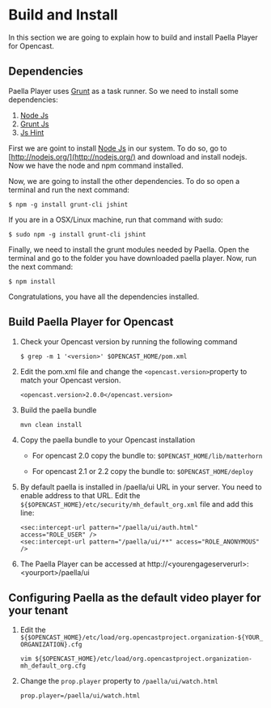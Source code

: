 # Build and Install

In this section we are going to explain how to build and install Paella Player for Opencast.

## Dependencies

Paella Player uses [Grunt](http://gruntjs.com/) as a task runner. So we need to install some dependencies:

1. [Node Js](http://nodejs.org/)
2. [Grunt Js](http://gruntjs.com/)
3. [Js Hint](http://www.jshint.com/)

First we are goint to install [Node Js](http://nodejs.org/) in our system. To do so, go to [http://nodejs.org/](http://nodejs.org/) and download and install nodejs.
Now we have the node and npm command installed.

Now, we are going to install the other dependencies. To do so open a terminal and run the next command:

	$ npm -g install grunt-cli jshint
	
If you are in a OSX/Linux machine, run that command with sudo:

	$ sudo npm -g install grunt-cli jshint


Finally, we need to install the grunt modules needed by Paella. Open the terminal and go to the folder you have downloaded paella player.
Now, run the next command:

	$ npm install

Congratulations, you have all the dependencies installed.	


## Build Paella Player for Opencast

1. Check your Opencast version by running the following command

    `$ grep -m 1 '<version>' $OPENCAST_HOME/pom.xml`

2. Edit the pom.xml file and change the `<opencast.version>`property to match your Opencast version.

    `<opencast.version>2.0.0</opencast.version>`

3. Build the paella bundle

    `mvn clean install`

4. Copy the paella bundle to your Opencast installation

    - For opencast 2.0 copy the bundle to: `$OPENCAST_HOME/lib/matterhorn`
    
    - For opencast 2.1 or 2.2 copy the bundle to: `$OPENCAST_HOME/deploy`

5. By default paella is installed in /paella/ui URL in your server. You need to enable address to that URL. Edit the `${$OPENCAST_HOME}/etc/security/mh_default_org.xml` file and add this line:

    ```
    <sec:intercept-url pattern="/paella/ui/auth.html" access="ROLE_USER" />
    <sec:intercept-url pattern="/paella/ui/**" access="ROLE_ANONYMOUS" />
    ```
    
6. The Paella Player can be accessed at http://\<yourengageserverurl\>:\<yourport\>/paella/ui

## Configuring Paella as the default video player for your tenant

1. Edit the `${$OPENCAST_HOME}/etc/load/org.opencastproject.organization-${YOUR_ORGANIZATION}.cfg`

	`vim ${$OPENCAST_HOME}/etc/load/org.opencastproject.organization-mh_default_org.cfg`

2. Change the `prop.player` property to `/paella/ui/watch.html`

    `prop.player=/paella/ui/watch.html`
 
